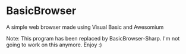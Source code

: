 # BasicBrowser
A simple web browser made using Visual Basic and Awesomium

Note: This program has been replaced by BasicBrowser-Sharp. I'm not going to work on this anymore. Enjoy :)
